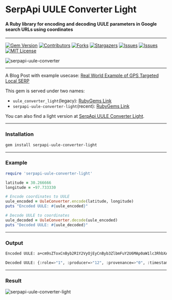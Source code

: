 # SerpApi UULE Converter Light
#### A Ruby library for encoding and decoding UULE parameters in Google search URLs using coordinates

---

[![Gem Version][gem-shield]][gem-url]
[![Contributors][contributors-shield]][contributors-url]
[![Forks][forks-shield]][forks-url]
[![Stargazers][stars-shield]][stars-url]
[![Issues][issues-shield]][issues-url]
[![Issues][issuesclosed-shield]][issuesclosed-url]
[![MIT License][license-shield]][license-url]

![serpapi-uule-converter](https://github.com/serpapi/uule_converter/assets/73674035/9d22887e-5fa6-4e9c-868f-6a05b5474acb)

---

A Blog Post with example usecase: [Real World Example of GPS Targeted Local SERP](https://serpapi.com/blog/gps-targeted-local-serp)

This gem is served under two names: 
- `uule_converter_light`(legacy): [RubyGems Link](https://rubygems.org/gems/serpapi-uule-converter-light)
- `serpapi-uule-converter-light`(recent): [RubyGems Link](https://rubygems.org/gems/uule_converter_light)

You can also find a light version at [SerpApi UULE Converter Light](github.com/serpapi/uule_converter_light).

---

### Installation
```bash
gem install serpapi-uule-converter-light
```

---

### Example

```rb
require 'serpapi-uule-converter-light'

latitude = 30.266666
longitude = -97.733330

# Encode coordinates to UULE
uule_encoded = UuleConverter.encode(latitude, longitude)
puts "Encoded UULE: #{uule_encoded}"

# Decode UULE to coordinates
uule_decoded = UuleConverter.decode(uule_encoded)
puts "Decoded UULE: #{uule_decoded}"
```

---

### Output

```bash
Encoded UULE: a+cm9sZToxCnByb2R1Y2VyOjEyCnByb3ZlbmFuY2U6MAp0aW1lc3RhbXA6MTY4MDg3NzkwNjIzNjczNgpsYXRsbmd7CmxhdGl0dWRlX2U3OjMwMjY2NjY2MApsb25naXR1ZGVfZTc6LTk3NzMzMzMwMAp9CnJhZGl1czotMQo

Decoded UULE: {:role=>"1", :producer=>"12", :provenance=>"0", :timestamp=>"1680877906236736", :"latlng{"=>nil, :"}"=>nil, :radius=>"-1", :latitude=>30.266666, :longitude=>-97.73333}
```

---

### Result

![serpapi-uule-converter-light](https://user-images.githubusercontent.com/73674035/230626568-f6a5e57f-7053-4325-802a-eedd23ff7a49.png)

[gem-shield]: https://img.shields.io/gem/v/serpapi-uule-converter-light.svg
[gem-url]: https://rubygems.org/gems/serpapi-uule-converter-light
[contributors-shield]: https://img.shields.io/github/contributors/serpapi/uule_converter.svg
[contributors-url]: https://github.com/serpapi/uule_converter/graphs/contributors
[forks-shield]: https://img.shields.io/github/forks/serpapi/uule_converter.svg
[forks-url]: https://github.com/serpapi/uule_converter/network/members
[stars-shield]: https://img.shields.io/github/stars/serpapi/uule_converter.svg
[stars-url]: https://github.com/serpapi/uule_converter/stargazers
[issues-shield]: https://img.shields.io/github/issues/serpapi/uule_converter.svg
[issues-url]: https://github.com/serpapi/uule_converter/issues
[issuesclosed-shield]: https://img.shields.io/github/issues-closed/serpapi/uule_converter.svg
[issuesclosed-url]: https://github.com/serpapi/uule_converter/issues?q=is%3Aissue+is%3Aclosed
[license-shield]: https://img.shields.io/github/license/serpapi/uule_converter.svg
[license-url]: https://github.com/serpapi/uule_converter/blob/master/LICENSE
